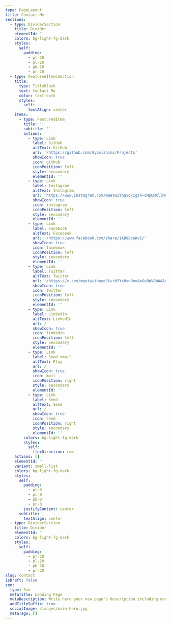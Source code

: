 ```yaml
---
type: PageLayout
title: Contact Me
sections:
  - type: DividerSection
    title: Divider
    elementId: ''
    colors: bg-light-fg-dark
    styles:
      self:
        padding:
          - pt-20
          - pl-20
          - pb-20
          - pr-20
  - type: FeaturedItemsSection
    title:
      type: TitleBlock
      text: Contact Me
      color: text-dark
      styles:
        self:
          textAlign: center
    items:
      - type: FeaturedItem
        title: ''
        subtitle: ''
        actions:
          - type: Link
            label: GitHub
            altText: GitHub
            url: '/https://github.com/Ayoolanimi/Projects'
            showIcon: true
            icon: github
            iconPosition: left
            style: secondary
            elementId: ''
          - type: Link
            label: Instagram
            altText: Instagram
            url: 'https://www.instagram.com/meetwithayo?igsh=dHp6MXllMnYzcG02'
            showIcon: true
            icon: instagram
            iconPosition: left
            style: secondary
            elementId: ''
          - type: Link
            label: Facebook
            altText: Facebook
            url: '/https://www.facebook.com/share/1AD88cuWv5/'
            showIcon: true
            icon: facebook
            iconPosition: left
            style: secondary
            elementId: ''
          - type: Link
            label: Twitter
            altText: Twitter
            url: '/https://x.com/meetwithayo?t=rUfYxHvnOmoAoGo9WV8WAA&s=09'
            showIcon: true
            icon: twitter
            iconPosition: left
            style: secondary
            elementId: ''
          - type: Link
            label: LinkedIn
            altText: LinkedIn
            url: /
            showIcon: true
            icon: linkedin
            iconPosition: left
            style: secondary
            elementId: ''
          - type: Link
            label: Send email
            altText: Play
            url: /
            showIcon: true
            icon: mail
            iconPosition: right
            style: secondary
            elementId: ''
          - type: Link
            label: Send
            altText: Send
            url: /
            showIcon: true
            icon: send
            iconPosition: right
            style: secondary
            elementId: ''
        colors: bg-light-fg-dark
        styles:
          self:
            flexDirection: row
    actions: []
    elementId: ''
    variant: small-list
    colors: bg-light-fg-dark
    styles:
      self:
        padding:
          - pt-0
          - pl-0
          - pb-0
          - pr-0
        justifyContent: center
      subtitle:
        textAlign: center
  - type: DividerSection
    title: Divider
    elementId: ''
    colors: bg-light-fg-dark
    styles:
      self:
        padding:
          - pt-20
          - pl-20
          - pb-20
          - pr-20
slug: contact
isDraft: false
seo:
  type: Seo
  metaTitle: Landing Page
  metaDescription: Write here your new page's description including most relevant keywords.
  addTitleSuffix: true
  socialImage: /images/main-hero.jpg
  metaTags: []
---
```

